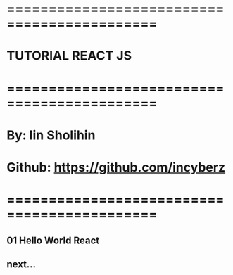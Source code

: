 # ============================================
# TUTORIAL REACT JS #
# ============================================
# By: Iin Sholihin #
# Github: https://github.com/incyberz
# ============================================
## 01 Hello World React <current>
## next...


